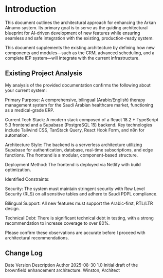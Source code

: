 # Introduction

This document outlines the architectural approach for enhancing the Arkan Alnumo system. Its primary goal is to serve as the guiding architectural blueprint for AI-driven development of new features while ensuring seamless and safe integration with the existing, production-ready system.

This document supplements the existing architecture by defining how new components and modules—such as the CRM, advanced scheduling, and a complete IEP system—will integrate with the current infrastructure.

## Existing Project Analysis

My analysis of the provided documentation confirms the following about your current system:

Primary Purpose: A comprehensive, bilingual (Arabic/English) therapy management system for the Saudi Arabian healthcare market, functioning as a medical-grade ERP.

Current Tech Stack: A modern stack composed of a React 18.2 + TypeScript 5.3 frontend and a Supabase (PostgreSQL 15) backend. Key technologies include Tailwind CSS, TanStack Query, React Hook Form, and n8n for automation.

Architecture Style: The backend is a serverless architecture utilizing Supabase for authentication, database, real-time subscriptions, and edge functions. The frontend is a modular, component-based structure.

Deployment Method: The frontend is deployed via Netlify with build optimization.

Identified Constraints:

Security: The system must maintain stringent security with Row Level Security (RLS) on all sensitive tables and adhere to Saudi PDPL compliance.

Bilingual Support: All new features must support the Arabic-first, RTL/LTR design.

Technical Debt: There is significant technical debt in testing, with a strong recommendation to increase coverage to over 80%.

Please confirm these observations are accurate before I proceed with architectural recommendations.

## Change Log

Date	Version	Description	Author
2025-08-30	1.0	Initial draft of the brownfield enhancement architecture.	Winston, Architect
